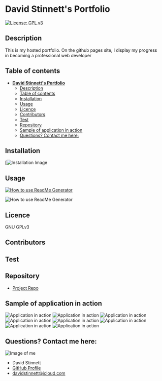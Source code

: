 # **David Stinnett's Portfolio**
[![License: GPL v3](https://img.shields.io/badge/License-GPLv3-blue.svg)](https://www.gnu.org/licenses/gpl-3.0)
## Description 
This is my hosted portfolio. On the github pages site, I display my progress in becoming a professional web developer
## Table of contents
- [**David Stinnett's Portfolio**](#david-stinnetts-portfolio)
  - [Description](#description)
  - [Table of contents](#table-of-contents)
  - [Installation](#installation)
  - [Usage](#usage)
  - [Licence](#licence)
  - [Contributors](#contributors)
  - [Test](#test)
  - [Repository](#repository)
  - [Sample of application in action](#sample-of-application-in-action)
  - [Questions? Contact me here:](#questions-contact-me-here)
## Installation


[![Installation Image](./assets/installation.png)

## Usage


[![How to use ReadMe Generator]()]()

![How to use ReadMe Generator](./assets/readmegenerator.gif)

## Licence
GNU GPLv3
## Contributors

## Test

## Repository
- [Project Repo](https://github.com/serjykalstryke/serjykalstryke.github.io)

## Sample of application in action
![Application in action](./assets/0nodeindex.png)
![Application in action](./assets/1title.png)
![Application in action](./assets/2description.png)
![Application in action](./assets/3license.png)
![Application in action](./assets/4test.png)
![Application in action](./assets/5email.png)
![Application in action](./assets/6repo.png)
![Application in action](./assets/7success.png)

## Questions? Contact me here:
![Image of me](https://avatars2.githubusercontent.com/u/68971513?v=4)
- David Stinnett
- [GitHub Profile](https://github.com/serjykalstryke)
- <davidstinnett@icloud.com>
